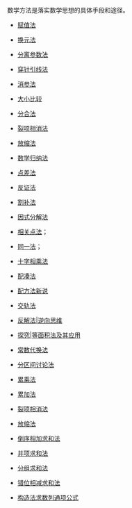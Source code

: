 数学方法是落实数学思想的具体手段和途径。

* <a  href="https://www.cnblogs.com/wanghai0666/p/8845892.html  "  target="_blank" >赋值法</a>

* <a  href=" https://www.cnblogs.com/wanghai0666/p/8571472.html "  target="_blank" >换元法</a>
 
* <a  href="https://www.cnblogs.com/wanghai0666/p/8617323.html  "  target="_blank" >分离参数法</a>

* <a  href="https://www.cnblogs.com/wanghai0666/p/9429436.html  "  target="_blank" >穿针引线法</a>
 
* <a  href=" https://www.cnblogs.com/wanghai0666/p/9683276.html  "  target="_blank" >消参法</a>  

* <a href=" https://www.cnblogs.com/wanghai0666/p/9977440.html  "  target="_blank" >大小比较</a>

* <a href=" https://www.cnblogs.com/wanghai0666/p/9808845.html "  target="_blank" >分合法</a>  

* <a href=" https://www.cnblogs.com/wanghai0666/p/9524701.html "  target="_blank" >裂项相消法  </a> 

* <a href=" https://www.cnblogs.com/wanghai0666/p/5867164.html "  target="_blank" >放缩法   </a>  

* <a href=" https://www.cnblogs.com/wanghai0666/p/5867174.html "  target="_blank" >数学归纳法  </a>  

* <a href=" https://www.cnblogs.com/wanghai0666/p/8585032.html "  target="_blank" >点差法   </a>  

* <a href=" https://www.cnblogs.com/wanghai0666/p/10328661.html "  target="_blank" >反证法</a>  

* <a href=" https://www.cnblogs.com/wanghai0666/p/10304655.html "  target="_blank" >割补法</a>  

* <a href=" https://www.cnblogs.com/wanghai0666/p/11209127.html"  target="_blank" >因式分解法</a>  

* <a href="https://www.cnblogs.com/wanghai0666/p/10916926.html "  target="_blank">相关点法</a>；

* <a href="https://www.cnblogs.com/wanghai0666/p/10735547.html "  target="_blank">同一法</a>；

* <a href="https://www.cnblogs.com/wanghai0666/p/11312222.html "  target="_blank">十字相乘法</a> 

* <a href=" https://www.cnblogs.com/wanghai0666/p/11340815.html"  target="_blank">配凑法</a> 

* <a href="https://www.cnblogs.com/wanghai0666/p/11293727.html "  target="_blank">配方法新说</a> 

* <a href="https://www.cnblogs.com/wanghai0666/p/12313317.html"  target="_blank" > 交轨法</a> 

* [反解法|逆向思维](https://www.cnblogs.com/wanghai0666/p/14600109.html)

* [探究|等面积法及其应用](https://www.cnblogs.com/wanghai0666/p/13398459.html)

* [常数代换法](https://www.cnblogs.com/wanghai0666/p/12637470.html)

* [分区间讨论法](https://www.cnblogs.com/wanghai0666/p/16184690.html)

* <a  href="https://www.cnblogs.com/wanghai0666/p/10604115.html "  target="_blank">累乘法</a> 

* <a  href="https://www.cnblogs.com/wanghai0666/p/10604109.html "  target="_blank">累加法</a>  

* <a  href=" https://www.cnblogs.com/wanghai0666/p/9524701.html "  target="_blank" >裂项相消法</a>

* <a  href=" https://www.cnblogs.com/wanghai0666/p/5867164.html "  target="_blank" >放缩法</a>   

* <a  href="https://www.cnblogs.com/wanghai0666/p/12352964.html"  target="_blank">倒序相加求和法</a>  

* <a  href="https://www.cnblogs.com/wanghai0666/p/12350014.html"  target="_blank">并项求和法</a>  

* <a  href="https://www.cnblogs.com/wanghai0666/p/12350177.html"  target="_blank">分组求和法</a>

* <a  href="https://www.cnblogs.com/wanghai0666/p/12350590.html"  target="_blank">错位相减求和法</a>

* <a  href="https://www.cnblogs.com/wanghai0666/p/10604133.html "  target="_blank">构造法求数列通项公式</a>




